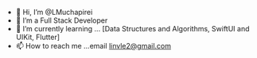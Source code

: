 - 👋 Hi, I’m @LMuchapirei
- 👀 I’m a Full Stack Developer
- 🌱 I’m currently learning ... [Data Structures and Algorithms, SwiftUI and UIKit, Flutter]
- 📫 How to reach me ...email linvle2@gmail.com

<!---
LMuchapirei/LMuchapirei is a ✨ special ✨ repository because its `README.md` (this file) appears on your GitHub profile.
You can click the Preview link to take a look at your changes.
--->
